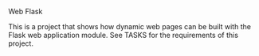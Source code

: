 Web Flask

This is a project that shows how dynamic web pages can be built with the Flask web application module. See TASKS for the requirements of this project.

